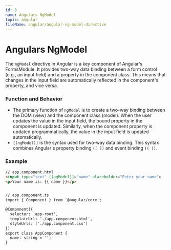 ```yaml
---
id: 8
name: Angulars NgModel
topic: angular
fileName: angular/angular-ng-model-directive
---
```


# Angulars NgModel

The `ngModel` directive in Angular is a key component of Angular's FormsModule. It provides two-way
data binding between a form control (e.g., an input field) and a property in the component class.
This means that changes in the input field are automatically reflected in the component's property,
and vice versa.

### Function and Behavior

- The primary function of `ngModel` is to create a two-way binding between the DOM (view) and the
  component class (model). When the user updates the value in the input field, the bound property in
  the component is updated. Similarly, when the component property is updated programmatically, the
  value in the input field is updated automatically.
- `[(ngModel)]` is the syntax used for two-way data binding. This syntax combines Angular's property
  binding `([ ])` and event binding `(( ))`.

### Example

```html
// app.component.html
<input type="text" [(ngModel)]="name" placeholder="Enter your name">
<p>Your name is: {{ name }}</p>


// app.component.ts
import { Component } from '@angular/core';

@Component({
  selector: 'app-root',
  templateUrl: './app.component.html',
  styleUrls: ['./app.component.css']
})
export class AppComponent {
  name: string = '';
}
```